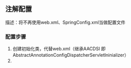 ##  注解配置

描述：将不再使用web.xml、SpringConfig.xml当做配置文件

###  配置步骤

1. 创建初始化类，代替web.xml（继承AACDSI 即AbstractAnnotationConfigDispatcherServletIninializer）
2. 